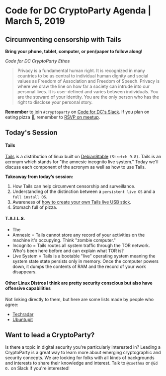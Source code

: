 # Code for DC CryptoParty Agenda | March 5, 2019
## Circumventing censorship with Tails
**Bring your phone, tablet, computer, or pen/paper to follow along!**

_Code for DC CryptoParty Ethos_
> Privacy is a fundamental human right. It is recognized in many countries to be as central to individual human dignity and social values as Freedom of Association and Freedom of Speech. Privacy is where we draw the line on how far a society can intrude into our personal lives. It is user-defined and varies between individuals. You are the steward of your identity. You are the only person who has the right to disclose your personal story.

**Remember** to join `#cryptoparty` on [Code for DC's Slack](https://codefordc.org/resources/slack.html). If you plan on eating pizza 🍕, remember to [RSVP on meetup](https://www.meetup.com/Code-for-DC/events/).

## Today's Session
#### Tails
[Tails](https://tails.boum.org/index.en.html) is a distribution of linux built on [DebianStable](https://wiki.debian.org/DebianStable) `(Stretch 9.8)`. Tails is an acronym which stands for "the amnesic incognito live system." Today we'll discuss each component of the acronym as well as how to use Tails.

**Takeaway from today’s session:**
1. How Tails can help circumvent censorship and surveillance.
2. Understanding of the distinction between a `persistent live OS` and a `full install OS`.
3. Awareness of [how to create your own Tails live USB stick](https://tails.boum.org/install/).
4. Stomach full of pizza.

#### T.A.I.L.S.
- The
- Amnesic = Tails cannot store any record of your activities on the machine it's occupying. Think "zombie computer."
- Incognito = Tails routes all system traffic through the TOR network. Who's been here before and can explain what TOR is?
- Live System = Tails is a bootable "live" operating system meaning the system state state persists only in memory. Once the computer powers down, it dumps the contents of RAM and the record of your work disappears.

#### Other Linux Distros I think are pretty security conscious but also have offensive capabilities
Not linking directly to them, but here are some lists made by people who agree:
- [Techradar](https://www.techradar.com/news/best-linux-distro-privacy-security)
- [Ubuntupit](https://www.ubuntupit.com/15-most-secure-linux-distros-for-privacy-and-security-concern-users/¬)

## Want to lead a CryptoParty?
Is there a topic in digital security you're particularly interested in? Leading a CryptoParty is a great way to learn more about emerging cryptographic and security concepts. We are looking for folks with all kinds of backgrounds and interests to share their knowledge and interest. Talk to `@csethna` or `@Ed O.` on Slack if you're interested!
